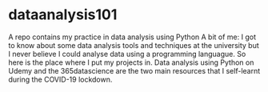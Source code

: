 # dataanalysis101
A repo contains my practice in data analysis using Python
A bit of me: I got to know about some data analysis tools and techniques at the university but I never believe I could analyse data using a programming languague. So here is the place where I put my projects in. 
Data analysis using Python on Udemy and the 365datascience are the two main resources that I self-learnt during the COVID-19 lockdown.
